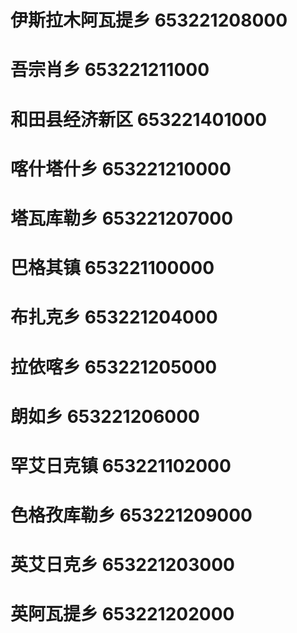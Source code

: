 # 伊斯拉木阿瓦提乡 653221208000
# 吾宗肖乡 653221211000
# 和田县经济新区 653221401000
# 喀什塔什乡 653221210000
# 塔瓦库勒乡 653221207000
# 巴格其镇 653221100000
# 布扎克乡 653221204000
# 拉依喀乡 653221205000
# 朗如乡 653221206000
# 罕艾日克镇 653221102000
# 色格孜库勒乡 653221209000
# 英艾日克乡 653221203000
# 英阿瓦提乡 653221202000
